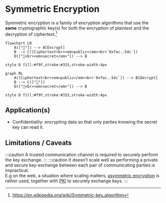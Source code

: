 # Symmetric Encryption

Symmetric encryption is a family of encryption algorithms that use the **same** cryptographic key(s) for both the encryption of plaintext and the decryption of ciphertext.[^1]

```mermaid
flowchart LR
    A(["📄"]) --> B[Encrypt]
    B --> C([Ciphertext<br><em>public</em><br>`0xfac..54c`])
    D(["🔑<br><em>secret</em>"]) --> B

style D fill:#f9f,stroke:#333,stroke-width:4px
```

```mermaid
graph RL
    A([Ciphertext<br><em>public</em><br>`0xfac..54c`]) --> B[Decrypt]
    B --> C(["📄"])
    D(["🔑<br><em>secret</em>"]) --> B

style D fill:#f9f,stroke:#333,stroke-width:4px
```

[^1]: https://en.wikipedia.org/wiki/Symmetric-key_algorithm

## Application(s)

- Confidentiality: encrypting data so that only parties knowing the secret key can read it.

## Limitations / Caveats

:::caution
A trusted communication channel is required to securely perform the key exchange.
:::
:::caution
It doesn't scale well as performing a private and secure key-exchange between each pair of communicating parties is impractical.\
E.g on the web, a situation where scaling matters, [asymmetric encryption](../asymmetric-encryption/intro) is rather used, together with [PKI](#TODO) to securely exchange keys.
:::
